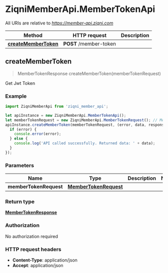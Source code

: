 # ZiqniMemberApi.MemberTokenApi

All URIs are relative to *https://member-api.ziqni.com*

Method | HTTP request | Description
------------- | ------------- | -------------
[**createMemberToken**](MemberTokenApi.md#createMemberToken) | **POST** /member-token | 



## createMemberToken

> MemberTokenResponse createMemberToken(memberTokenRequest)



Get Jwt Token

### Example

```javascript
import ZiqniMemberApi from 'ziqni_member_api';

let apiInstance = new ZiqniMemberApi.MemberTokenApi();
let memberTokenRequest = new ZiqniMemberApi.MemberTokenRequest(); // MemberTokenRequest | 
apiInstance.createMemberToken(memberTokenRequest, (error, data, response) => {
  if (error) {
    console.error(error);
  } else {
    console.log('API called successfully. Returned data: ' + data);
  }
});
```

### Parameters


Name | Type | Description  | Notes
------------- | ------------- | ------------- | -------------
 **memberTokenRequest** | [**MemberTokenRequest**](MemberTokenRequest.md)|  | 

### Return type

[**MemberTokenResponse**](MemberTokenResponse.md)

### Authorization

No authorization required

### HTTP request headers

- **Content-Type**: application/json
- **Accept**: application/json

